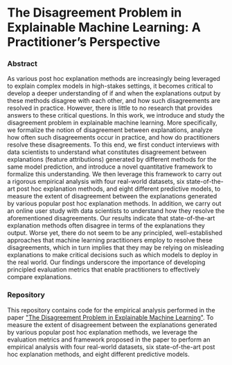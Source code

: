 # The Disagreement Problem in Explainable Machine Learning: A Practitioner’s Perspective

### Abstract

As various post hoc explanation methods are increasingly being leveraged to explain complex models in
high-stakes settings, it becomes critical to develop a deeper understanding of if and when the explanations
output by these methods disagree with each other, and how such disagreements are resolved in practice.
However, there is little to no research that provides answers to these critical questions. In this work,
we introduce and study the disagreement problem in explainable machine learning. More specifically,
we formalize the notion of disagreement between explanations, analyze how often such disagreements
occur in practice, and how do practitioners resolve these disagreements. To this end, we first conduct
interviews with data scientists to understand what constitutes disagreement between explanations (feature
attributions) generated by different methods for the same model prediction, and introduce a novel
quantitative framework to formalize this understanding. We then leverage this framework to carry out a
rigorous empirical analysis with four real-world datasets, six state-of-the-art post hoc explanation methods,
and eight different predictive models, to measure the extent of disagreement between the explanations
generated by various popular post hoc explanation methods. In addition, we carry out an online user
study with data scientists to understand how they resolve the aforementioned disagreements. Our results
indicate that state-of-the-art explanation methods often disagree in terms of the explanations they output.
Worse yet, there do not seem to be any principled, well-established approaches that machine learning
practitioners employ to resolve these disagreements, which in turn implies that they may be relying on
misleading explanations to make critical decisions such as which models to deploy in the real world. Our
findings underscore the importance of developing principled evaluation metrics that enable practitioners
to effectively compare explanations.

### Repository

This repository contains code for the empirical analysis performed in the paper ["The Disagreement Problem in Explainable Machine Learning"](https://arxiv.org/pdf/2202.01602.pdf). To measure the extent of disagreement between the explanations generated by various popular post hoc explanation methods, we leverage the evaluation metrics and framework proposed in the paper to perform an empirical analysis with four real-world datasets, six state-of-the-art post hoc explanation methods, and eight different predictive models.
